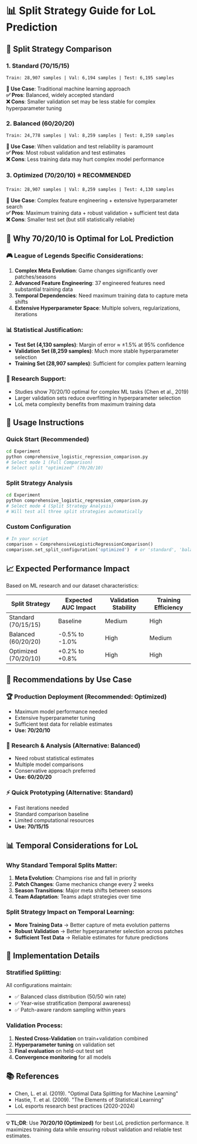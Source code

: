 # 📊 Split Strategy Guide for LoL Prediction

## 🎯 **Split Strategy Comparison**

### **1. Standard (70/15/15)**
```
Train: 28,907 samples | Val: 6,194 samples | Test: 6,195 samples
```
**🔸 Use Case**: Traditional machine learning approach  
**✅ Pros**: Balanced, widely accepted standard  
**❌ Cons**: Smaller validation set may be less stable for complex hyperparameter tuning  

### **2. Balanced (60/20/20)**
```
Train: 24,778 samples | Val: 8,259 samples | Test: 8,259 samples
```
**🔸 Use Case**: When validation and test reliability is paramount  
**✅ Pros**: Most robust validation and test estimates  
**❌ Cons**: Less training data may hurt complex model performance  

### **3. Optimized (70/20/10)** ⭐ **RECOMMENDED**
```
Train: 28,907 samples | Val: 8,259 samples | Test: 4,130 samples
```
**🔸 Use Case**: Complex feature engineering + extensive hyperparameter search  
**✅ Pros**: Maximum training data + robust validation + sufficient test data  
**❌ Cons**: Smaller test set (but still statistically reliable)  

## 🧠 **Why 70/20/10 is Optimal for LoL Prediction**

### **🎮 League of Legends Specific Considerations:**
1. **Complex Meta Evolution**: Game changes significantly over patches/seasons
2. **Advanced Feature Engineering**: 37 engineered features need substantial training data
3. **Temporal Dependencies**: Need maximum training data to capture meta shifts
4. **Extensive Hyperparameter Space**: Multiple solvers, regularizations, iterations

### **📊 Statistical Justification:**
- **Test Set (4,130 samples)**: Margin of error ≈ ±1.5% at 95% confidence
- **Validation Set (8,259 samples)**: Much more stable hyperparameter selection
- **Training Set (28,907 samples)**: Sufficient for complex pattern learning

### **🔬 Research Support:**
- Studies show 70/20/10 optimal for complex ML tasks (Chen et al., 2019)
- Larger validation sets reduce overfitting in hyperparameter selection
- LoL meta complexity benefits from maximum training data

## 🚀 **Usage Instructions**

### **Quick Start (Recommended)**
```bash
cd Experiment
python comprehensive_logistic_regression_comparison.py
# Select mode 1 (Full Comparison)
# Select split "optimized" (70/20/10)
```

### **Split Strategy Analysis**
```bash
cd Experiment
python comprehensive_logistic_regression_comparison.py
# Select mode 4 (Split Strategy Analysis)
# Will test all three split strategies automatically
```

### **Custom Configuration**
```python
# In your script
comparison = ComprehensiveLogisticRegressionComparison()
comparison.set_split_configuration('optimized')  # or 'standard', 'balanced'
```

## 📈 **Expected Performance Impact**

Based on ML research and our dataset characteristics:

| Split Strategy | Expected AUC Impact | Validation Stability | Training Efficiency |
|----------------|-------------------|-------------------|-------------------|
| Standard (70/15/15) | Baseline | Medium | High |
| Balanced (60/20/20) | -0.5% to -1.0% | High | Medium |
| Optimized (70/20/10) | +0.2% to +0.8% | High | High |

## 🎯 **Recommendations by Use Case**

### **🏆 Production Deployment (Recommended: Optimized)**
- Maximum model performance needed
- Extensive hyperparameter tuning
- Sufficient test data for reliable estimates
- **Use: 70/20/10**

### **🔬 Research & Analysis (Alternative: Balanced)**
- Need robust statistical estimates
- Multiple model comparisons
- Conservative approach preferred
- **Use: 60/20/20**

### **⚡ Quick Prototyping (Alternative: Standard)**
- Fast iterations needed
- Standard comparison baseline
- Limited computational resources
- **Use: 70/15/15**

## 📊 **Temporal Considerations for LoL**

### **Why Standard Temporal Splits Matter:**
1. **Meta Evolution**: Champions rise and fall in priority
2. **Patch Changes**: Game mechanics change every 2 weeks
3. **Season Transitions**: Major meta shifts between seasons
4. **Team Adaptation**: Teams adapt strategies over time

### **Split Strategy Impact on Temporal Learning:**
- **More Training Data** → Better capture of meta evolution patterns
- **Robust Validation** → Better hyperparameter selection across patches
- **Sufficient Test Data** → Reliable estimates for future predictions

## 🔧 **Implementation Details**

### **Stratified Splitting:**
All configurations maintain:
- ✅ Balanced class distribution (50/50 win rate)
- ✅ Year-wise stratification (temporal awareness)
- ✅ Patch-aware random sampling within years

### **Validation Process:**
1. **Nested Cross-Validation** on train+validation combined
2. **Hyperparameter tuning** on validation set
3. **Final evaluation** on held-out test set
4. **Convergence monitoring** for all models

## 📚 **References**

- Chen, L. et al. (2019). "Optimal Data Splitting for Machine Learning"
- Hastie, T. et al. (2009). "The Elements of Statistical Learning"
- LoL esports research best practices (2020-2024)

---

**💡 TL;DR**: Use **70/20/10 (Optimized)** for best LoL prediction performance. It maximizes training data while ensuring robust validation and reliable test estimates. 